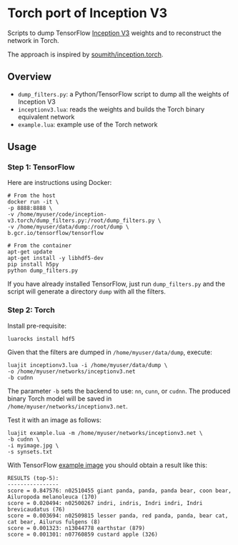 # Torch port of Inception V3

Scripts to dump TensorFlow [Inception V3](https://tensorflow.org/tutorials/image_recognition/) weights and to reconstruct the
network in Torch.

The approach is inspired by [soumith/inception.torch](https://github.com/soumith/inception.torch).

## Overview

* `dump_filters.py`: a Python/TensorFlow script to dump all the weights of Inception V3
* `inceptionv3.lua`: reads the weights and builds the Torch binary equivalent network
* `example.lua`: example use of the Torch network

## Usage

### Step 1: TensorFlow

Here are instructions using Docker:

```
# From the host
docker run -it \
-p 8888:8888 \
-v /home/myuser/code/inception-v3.torch/dump_filters.py:/root/dump_filters.py \
-v /home/myuser/data/dump:/root/dump \
b.gcr.io/tensorflow/tensorflow

# From the container
apt-get update
apt-get install -y libhdf5-dev
pip install h5py
python dump_filters.py
```

If you have already installed TensorFlow, just run `dump_filters.py` and the
script will generate a directory `dump` with all the filters.

### Step 2: Torch

Install pre-requisite:

```
luarocks install hdf5
```

Given that the filters are dumped in `/home/myuser/data/dump`, execute:

```
luajit inceptionv3.lua -i /home/myuser/data/dump \
-o /home/myuser/networks/inceptionv3.net
-b cudnn
```

The parameter `-b` sets the backend to use: `nn`, `cunn`, or `cudnn`. The produced binary Torch model will
be saved in `/home/myuser/networks/inceptionv3.net`.

Test it with an image as follows:

```
luajit example.lua -m /home/myuser/networks/inceptionv3.net \
-b cudnn \
-i myimage.jpg \
-s synsets.txt
```

With TensorFlow [example image](https://www.tensorflow.org/versions/master/images/cropped_panda.jpg) you should obtain
a result like this:

```
RESULTS (top-5):
----------------
score = 0.847576: n02510455 giant panda, panda, panda bear, coon bear, Ailuropoda melanoleuca (170)
score = 0.020494: n02500267 indri, indris, Indri indri, Indri brevicaudatus (76)
score = 0.003694: n02509815 lesser panda, red panda, panda, bear cat, cat bear, Ailurus fulgens (8)
score = 0.001323: n13044778 earthstar (879)
score = 0.001301: n07760859 custard apple (326)
```
